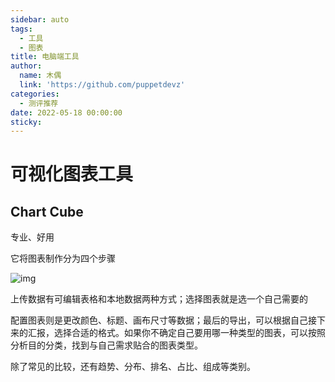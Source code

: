 ```yaml
---
sidebar: auto
tags:
  - 工具
  - 图表
title: 电脑端工具
author:
  name: 木偶
  link: 'https://github.com/puppetdevz'
categories:
  - 测评推荐
date: 2022-05-18 00:00:00
sticky:
---
```


# 可视化图表工具

## Chart Cube

专业、好用

它将图表制作分为四个步骤

![img](http://img.puppetdev.top/image/note/01f18fd0ce1ded402b12777a8630fa92.png)

上传数据有可编辑表格和本地数据两种方式；选择图表就是选一个自己需要的

配置图表则是更改颜色、标题、画布尺寸等数据；最后的导出，可以根据自己接下来的汇报，选择合适的格式。如果你不确定自己要用哪一种类型的图表，可以按照分析目的分类，找到与自己需求贴合的图表类型。

除了常见的比较，还有趋势、分布、排名、占比、组成等类别。

